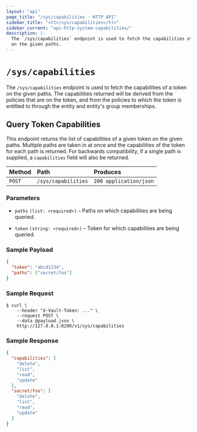```yaml
---
layout: "api"
page_title: "/sys/capabilities - HTTP API"
sidebar_title: "<tt>/sys/capabilities</tt>"
sidebar_current: "api-http-system-capabilities/"
description: |-
  The `/sys/capabilities` endpoint is used to fetch the capabilities of a token
  on the given paths.
---
```


# `/sys/capabilities`

The `/sys/capabilities` endpoint is used to fetch the capabilities of a token
on the given paths. The capabilities returned will be derived from the policies
that are on the token, and from the policies to which the token is entitled to
through the entity and entity's group memberships.

## Query Token Capabilities

This endpoint returns the list of capabilities of a given token on the given
paths. Multiple paths are taken in at once and the capabilities of the token
for each path is returned. For backwards compatibility, if a single path is
supplied, a `capabilities` field will also be returned.

| Method   | Path                 | Produces               |
| :------- | :------------------- | :--------------------- |
| `POST`   | `/sys/capabilities`  | `200 application/json` |

### Parameters

- `paths` `(list: <required>)` – Paths on which capabilities are being queried.

- `token` `(string: <required>)` – Token for which capabilities are being
  queried.

### Sample Payload

```json
{
  "token": "abcd1234",
  "paths": ["secret/foo"]
}
```

### Sample Request

```
$ curl \
    --header "X-Vault-Token: ..." \
    --request POST \
    --data @payload.json \
    http://127.0.0.1:8200/v1/sys/capabilities
```

### Sample Response

```json
{
  "capabilities": [
    "delete",
    "list",
    "read",
    "update"
  ],
  "secret/foo": [
    "delete",
    "list",
    "read",
    "update"
  ]
}
```
